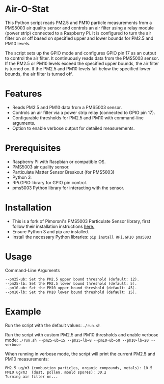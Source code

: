 # Air-O-Stat

This Python script reads PM2.5 and PM10 particle measurements from a PMS5003 air quality sensor and controls an air filter using a relay module (power strip) connected to a Raspberry Pi. It is configured to turn the air filter on or off based on specified upper and lower bounds for PM2.5 and PM10 levels.

The script sets up the GPIO mode and configures GPIO pin 17 as an output to control the air filter.
It continuously reads data from the PMS5003 sensor.
If the PM2.5 or PM10 levels exceed the specified upper bounds, the air filter is turned on.
If the PM2.5 and PM10 levels fall below the specified lower bounds, the air filter is turned off.

# Features
- Reads PM2.5 and PM10 data from a PMS5003 sensor.
- Controls an air filter via a power strip relay (connected to GPIO pin 17).
- Configurable thresholds for PM2.5 and PM10 with command-line arguments.
- Option to enable verbose output for detailed measurements.
# Prerequisites
- Raspberry Pi with Raspbian or compatible OS.
- PMS5003 air quality sensor.
- Particulate Matter Sensor Breakout (for PMS5003)
- Python 3.
- RPi.GPIO library for GPIO pin control.
- pms5003 Python library for interacting with the sensor.
# Installation
- This is a fork of Pimoroni's PMS5003 Particulate Sensor library, first follow their installation instructions [here.](https://github.com/pimoroni/pms5003-python)
- Ensure Python 3 and pip are installed.
- Install the necessary Python libraries:
`pip install RPi.GPIO pms5003`
# Usage

Command-Line Arguments
```--verbose, -v: Enable verbose output.
--pm25-ub: Set the PM2.5 upper bound threshold (default: 12).
--pm25-lb: Set the PM2.5 lower bound threshold (default: 5).
--pm10-ub: Set the PM10 upper bound threshold (default: 45).
--pm10-lb: Set the PM10 lower bound threshold (default: 15).
```
# Example

Run the script with the default values:
`./run.sh`

Run the script with custom PM2.5 and PM10 thresholds and enable verbose mode:
`./run.sh --pm25-ub=15 --pm25-lb=8 --pm10-ub=50 --pm10-lb=20 --verbose`

When running in verbose mode, the script will print the current PM2.5 and PM10 measurements:
```
PM2.5 ug/m3 (combustion particles, organic compounds, metals): 10.5
PM10 ug/m3  (dust, pollen, mould spores): 30.2
Turning air filter on...
```
